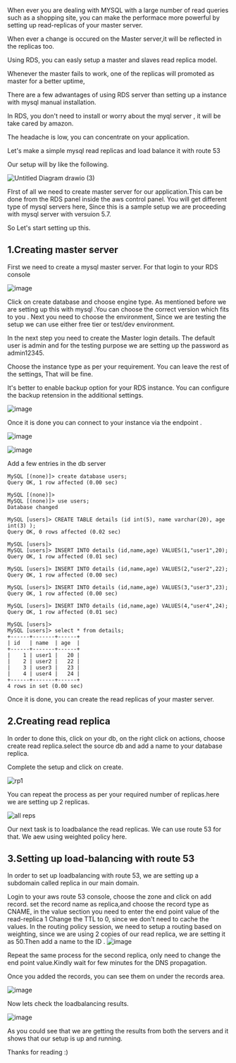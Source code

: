 

   When ever you are dealing with MYSQL with a large number of read queries such as a shopping site, you can make the performace more powerful by setting up read-replicas 
of your master server.



When ever a change is occured on the Master server,it will be reflected in the replicas too.

Using RDS, you can easly setup a master and slaves read replica model.

Whenever the master fails to work, one of the replicas will promoted as master for a better uptime,

There are a few adwantages of using RDS server than setting up a instance with mysql manual installation.

In RDS, you don't need to install or worry about the myql server , it will be take cared by amazon.

The headache is low, you can concentrate on your application.

Let's make a simple mysql read replicas and load balance it with route 53

Our setup will by like the following.

![Untitled Diagram drawio (3)](https://user-images.githubusercontent.com/61390678/215254401-8ec74c44-4c32-477f-911c-551e7b045c9d.png)

FIrst of all we need to create master server for our application.This can be done from the RDS panel inside the aws control panel.
You will get different type of mysql servers here, Since this is a sample setup we are proceeding with mysql server with versuion 5.7.

So Let's start setting up this.

1.Creating master server
-----------------------
First we need to create a mysql master server. For that login to your RDS console 

![image](https://user-images.githubusercontent.com/61390678/215254457-1204edfa-8b78-433e-839e-725e8baec351.png)


Click on create database and choose engine type. As mentioned before we are setting up this with mysql .You can choose the correct version which fits to you .
Next you need to choose the environment, Since we are testing the setup we can use either free tier or test/dev environment.

In the next step you need to create the Master login details. The default user is admin and for the testing purpose we are setting up the password as admin12345.

Choose the instance type as per your requirement. You can leave the rest of the settings, That will be fine.


It's better to enable backup option for your RDS instance. You can configure the backup retension in the additional settings.

![image](https://user-images.githubusercontent.com/61390678/215254499-8f135ffb-bce9-4191-b74c-bb494a978509.png)

Once it is done you can connect to your instance via the endpoint .

![image](https://user-images.githubusercontent.com/61390678/215254533-63275d4b-d5e5-459e-a22a-3412bc53d899.png)

![image](https://user-images.githubusercontent.com/61390678/215254582-c7145363-d6e8-41cb-9da1-07af94c2ad17.png)

Add a few entries in the db server

```
MySQL [(none)]> create database users;
Query OK, 1 row affected (0.00 sec)

MySQL [(none)]>
MySQL [(none)]> use users;
Database changed

MySQL [users]> CREATE TABLE details (id int(5), name varchar(20), age int(3) );
Query OK, 0 rows affected (0.02 sec)

MySQL [users]>
MySQL [users]> INSERT INTO details (id,name,age) VALUES(1,"user1",20);
Query OK, 1 row affected (0.01 sec)

MySQL [users]> INSERT INTO details (id,name,age) VALUES(2,"user2",22);
Query OK, 1 row affected (0.00 sec)

MySQL [users]> INSERT INTO details (id,name,age) VALUES(3,"user3",23);
Query OK, 1 row affected (0.00 sec)

MySQL [users]> INSERT INTO details (id,name,age) VALUES(4,"user4",24);
Query OK, 1 row affected (0.01 sec)

MySQL [users]>
MySQL [users]> select * from details;
+------+-------+------+
| id   | name  | age  |
+------+-------+------+
|    1 | user1 |   20 |
|    2 | user2 |   22 |
|    3 | user3 |   23 |
|    4 | user4 |   24 |
+------+-------+------+
4 rows in set (0.00 sec)

```

Once it is done, you can create the read replicas of your master server.

2.Creating read replica
----------------------------
In order to done this, click on your db, on the right click on actions, choose create read replica.select the source db and add a name to your database replica.

Complete the setup and click on create.

![rp1](https://user-images.githubusercontent.com/61390678/215254706-fe14c3f7-d5f3-4c1d-927c-3798118fab9c.png)


You can repeat the process as per your required number of replicas.here we are setting up 2 replicas.

![all reps](https://user-images.githubusercontent.com/61390678/215254723-df6efdbf-82be-41c5-a711-9085eed99acd.png)


Our next task is to loadbalance the read replicas. We can use route 53 for that. We aew using weighted policy here.

3.Setting up load-balancing with route 53
-----------------------------------------

In order to set up loadbalancing with route 53, we are setting up a subdomain called replica in our main domain.

Login to your aws route 53 console, choose the zone and click on add record.
set the record name as replica,and choose the record type as CNAME, in the value section you need to enter the end point value of the read-replica 1
Change the TTL to  0, since we don't need to cache the values.
In the routing policy session, we need to setup a routing based on weighting, since we are using 2 copies of our read replica, we are setting it as 50.Then add a name to the ID
.
![image](https://user-images.githubusercontent.com/61390678/215254855-77260a22-8377-4ab1-8034-02640fdaee7c.png)

Repeat the same process for the second replica, only need to change the end point value.Kindly wait for few minutes for the DNS propagation.

Once you added the records, you can see them on under the records area.

![image](https://user-images.githubusercontent.com/61390678/215254883-6ef36d5b-f385-483f-9b76-48b14be08afe.png)



Now lets check the loadbalancing results.

![image](https://user-images.githubusercontent.com/61390678/215254931-e9b85f28-3e72-4d49-9423-24b7f05372fa.png)


As you could see that we are getting the results from both the servers and it shows that our setup  is up and running.

Thanks for reading :)
